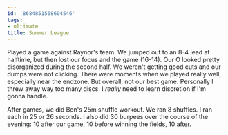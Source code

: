 ```yaml
---
id: '8684851568604546'
tags:
- ultimate
title: Summer League
---
```


Played a game against Raynor's team. We jumped out to an 8-4 lead at halftime, but then lost our focus and the game (16-14). Our O looked pretty disorganized during the second half. We weren't getting good cuts and our dumps were not clicking. There were moments when we played really well, especially near the endzone. But overall, not our best game. Personally I threw away way too many discs. I *really* need to learn discretion if I'm gonna handle. 

After games, we did Ben's 25m shuffle workout. We ran 8 shuffles. I ran each in 25 or 26 seconds. I also did 30 burpees over the course of the evening: 10 after our game, 10 before winning the fields, 10 after.
